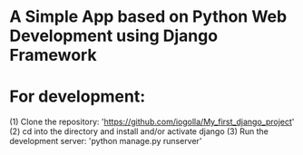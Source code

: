 # A Simple App based on Python Web Development using Django Framework

# For development:
  (1) Clone the repository: 'https://github.com/iogolla/My_first_django_project'
  (2) cd into the directory and install and/or activate django
  (3) Run the development server: 'python manage.py runserver'
